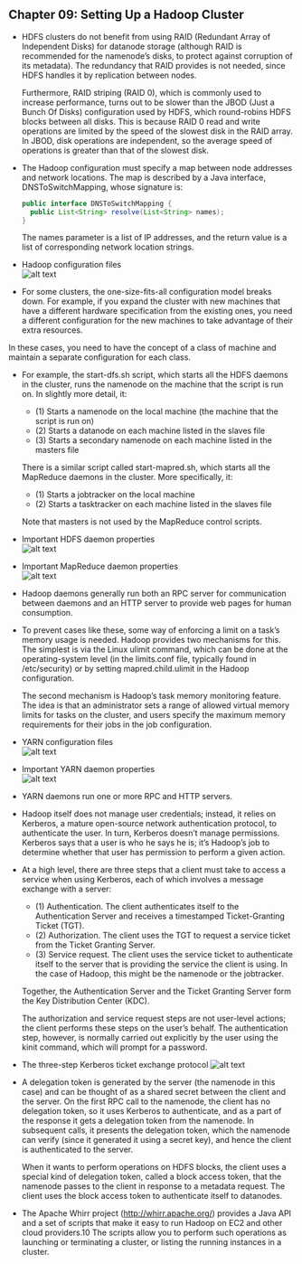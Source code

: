 ## Chapter 09: Setting Up a Hadoop Cluster

- HDFS clusters do not benefit from using RAID (Redundant Array of Independent Disks) for datanode storage (although RAID is recommended for the namenode’s disks, to protect against corruption of its metadata). The redundancy that RAID provides is not needed, since HDFS handles it by replication between nodes.

	Furthermore, RAID striping (RAID 0), which is commonly used to increase performance, turns out to be slower than the JBOD (Just a Bunch Of Disks) configuration used by HDFS, which round-robins HDFS blocks between all disks. This is because RAID 0 read and write operations are limited by the speed of the slowest disk in the RAID array. In JBOD, disk operations are independent, so the average speed of operations is greater than that of the slowest disk.

- The Hadoop configuration must specify a map between node addresses and network locations. The map is described by a Java interface, DNSToSwitchMapping, whose signature is:
  ```java
  public interface DNSToSwitchMapping {
    public List<String> resolve(List<String> names);
  }
  ```

	The names parameter is a list of IP addresses, and the return value is a list of corresponding network location strings.

- Hadoop configuration files  
![alt text](img/fig_9_1_Hadoop_configuration_files.PNG)  

- For some clusters, the one-size-fits-all configuration model breaks down. For example, if you expand the cluster with new machines that have a different hardware specification from the existing ones, you need a different configuration for the new machines to take advantage of their extra resources.

In these cases, you need to have the concept of a class of machine and maintain a separate configuration for each class.

- For example, the start-dfs.sh script, which starts all the HDFS daemons in the cluster, runs the namenode on the machine that the script is run on. In slightly more detail, it:
	- (1) Starts a namenode on the local machine (the machine that the script is run on)
	- (2) Starts a datanode on each machine listed in the slaves file
	- (3) Starts a secondary namenode on each machine listed in the masters file

	There is a similar script called start-mapred.sh, which starts all the MapReduce daemons in the cluster. More specifically, it:
	- (1) Starts a jobtracker on the local machine
	- (2) Starts a tasktracker on each machine listed in the slaves file

	Note that masters is not used by the MapReduce control scripts.

- Important HDFS daemon properties  
![alt text](img/fig_9_2_Important_HDFS_daemon_properties.PNG)  

- Important MapReduce daemon properties  
![alt text](img/fig_9_3_Important_MapReduce_daemon_properties.PNG)  

- Hadoop daemons generally run both an RPC server for communication between daemons and an HTTP server to provide web pages for human consumption.

- To prevent cases like these, some way of enforcing a limit on a task’s memory usage is needed. Hadoop provides two mechanisms for this. The simplest is via the Linux ulimit command, which can be done at the operating-system level (in the limits.conf file, typically found in /etc/security) or by setting mapred.child.ulimit in the Hadoop configuration.

	The second mechanism is Hadoop’s task memory monitoring feature. The idea is that an administrator sets a range of allowed virtual memory limits for tasks on the cluster, and users specify the maximum memory requirements for their jobs in the job configuration.

- YARN configuration files  
![alt text](img/fig_9_4_YARN_configuration_files.PNG)  

- Important YARN daemon properties  
![alt text](img/fig_9_5_Important_YARN_daemon_properties.PNG)  

- YARN daemons run one or more RPC and HTTP servers.

- Hadoop itself does not manage user credentials; instead, it relies on Kerberos, a mature open-source network authentication protocol, to authenticate the user. In turn, Kerberos doesn’t manage permissions. Kerberos says that a user is who he says he is; it’s Hadoop’s job to determine whether that user has permission to perform a given action.

- At a high level, there are three steps that a client must take to access a service when using Kerberos, each of which involves a message exchange with a server:
	- (1) Authentication. The client authenticates itself to the Authentication Server and receives a timestamped Ticket-Granting Ticket (TGT).
	- (2) Authorization. The client uses the TGT to request a service ticket from the Ticket Granting Server.
	- (3) Service request. The client uses the service ticket to authenticate itself to the server that is providing the service the client is using. In the case of Hadoop, this might be the namenode or the jobtracker.
	
	Together, the Authentication Server and the Ticket Granting Server form the Key Distribution Center (KDC).

	The authorization and service request steps are not user-level actions; the client performs these steps on the user’s behalf. The authentication step, however, is normally carried out explicitly by the user using the kinit command, which will prompt for a password.

- The three-step Kerberos ticket exchange protocol
![alt text](img/fig_9_6_The_three_step_Kerberos_ticket_exchange_protocol.PNG)  

- A delegation token is generated by the server (the namenode in this case) and can be thought of as a shared secret between the client and the server. On the first RPC call to the namenode, the client has no delegation token, so it uses Kerberos to authenticate, and as a part of the response it gets a delegation token from the namenode. In subsequent calls, it presents the delegation token, which the namenode can verify (since it generated it using a secret key), and hence the client is authenticated to the server.

	When it wants to perform operations on HDFS blocks, the client uses a special kind of delegation token, called a block access token, that the namenode passes to the client in response to a metadata request. The client uses the block access token to authenticate itself to datanodes.

- The Apache Whirr project (http://whirr.apache.org/) provides a Java API and a set of scripts that make it easy to run Hadoop on EC2 and other cloud providers.10 The scripts allow you to perform such operations as launching or terminating a cluster, or listing the running instances in a cluster.